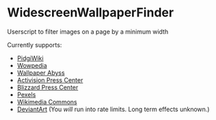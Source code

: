 # WidescreenWallpaperFinder
Userscript to filter images on a page by a minimum width

Currently supports:
* [PidgiWiki](pidgi.net)
* [Wowpedia](wow.gamepedia.com)
* [Wallpaper Abyss](wall.alphacoders.com)
* [Activision Press Center](press.activision.com)
* [Blizzard Press Center](blizzard.gamespress.com)
* [Pexels](pexels.com)
* [Wikimedia Commons](commons.wikimedia.org)
* [DeviantArt](deviantart.com) (You *will* run into rate limits. Long term effects unknown.)
